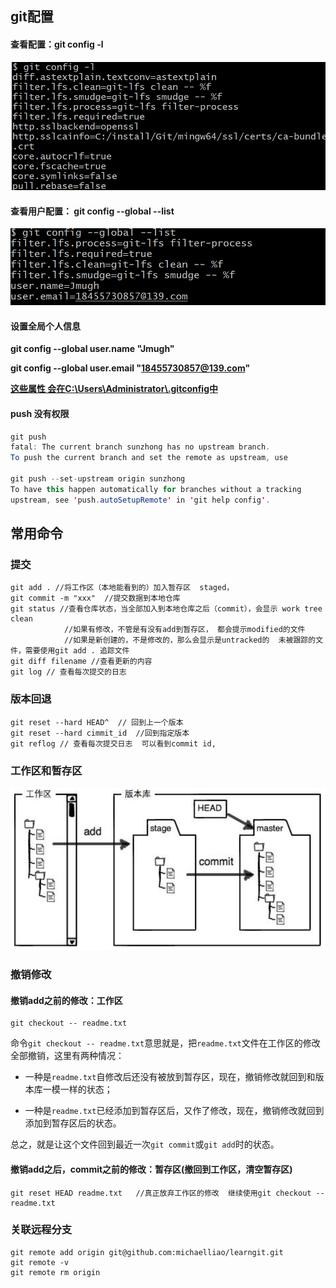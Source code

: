 ## git配置

#### 查看配置：git config -l 

![image-20220714204950471](images/git/image-20220714204950471.png)

#### 查看用户配置： git config --global --list

![image-20220714205628732](images/git/image-20220714205628732.png)

#### 设置全局个人信息

**git config --global user.name "Jmugh"**

**git config --global user.email "18455730857@139.com"**

**<u>这些属性  会在C:\Users\Administrator\\.gitconfig中</u>**





#### push  没有权限

```java
git push
fatal: The current branch sunzhong has no upstream branch.
To push the current branch and set the remote as upstream, use

git push --set-upstream origin sunzhong
To have this happen automatically for branches without a tracking
upstream, see 'push.autoSetupRemote' in 'git help config'.
```



## 常用命令

### 提交

```mysql
git add . //将工作区（本地能看到的）加入暂存区  staged， 
git commit -m "xxx"  //提交数据到本地仓库
git status //查看仓库状态，当全部加入到本地仓库之后（commit），会显示 work tree clean
			//如果有修改，不管是有没有add到暂存区， 都会提示modified的文件
			//如果是新创建的，不是修改的，那么会显示是untracked的  未被跟踪的文件，需要使用git add . 追踪文件
git diff filename //查看更新的内容
git log // 查看每次提交的日志
```

### 版本回退

```msyql
git reset --hard HEAD^  // 回到上一个版本
git reset --hard cimmit_id  //回到指定版本
git reflog // 查看每次提交日志  可以看到commit id,
```



### 工作区和暂存区

![image-20221009160953051](images/image-20221009160953051.png)

### 撤销修改

#### 撤销add之前的修改：工作区

```mysql
git checkout -- readme.txt
```

命令`git checkout -- readme.txt`意思就是，把`readme.txt`文件在工作区的修改全部撤销，这里有两种情况：

- 一种是`readme.txt`自修改后还没有被放到暂存区，现在，撤销修改就回到和版本库一模一样的状态；

- 一种是`readme.txt`已经添加到暂存区后，又作了修改，现在，撤销修改就回到添加到暂存区后的状态。

总之，就是让这个文件回到最近一次`git commit`或`git add`时的状态。



#### 撤销add之后，commit之前的修改：暂存区(撤回到工作区，清空暂存区)

```msyql
git reset HEAD readme.txt   //真正放弃工作区的修改  继续使用git checkout --readme.txt
```

### 关联远程分支

```mysql
git remote add origin git@github.com:michaelliao/learngit.git
git remote -v
git remote rm origin
```











